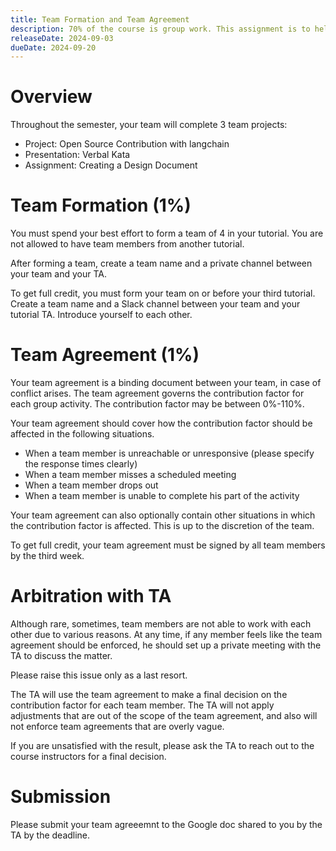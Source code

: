 ```yaml
---
title: Team Formation and Team Agreement
description: 70% of the course is group work. This assignment is to help you form your team and to help you establish a team agreement.
releaseDate: 2024-09-03
dueDate: 2024-09-20
---
```


# Overview

Throughout the semester, your team will complete 3 team projects:

- Project: Open Source Contribution with langchain
- Presentation: Verbal Kata
- Assignment: Creating a Design Document

# Team Formation (1%)

You must spend your best effort to form a team of 4 in your tutorial. You are not allowed to have team members from another tutorial.

After forming a team, create a team name and a private channel between your team and your TA.

To get full credit, you must form your team on or before your third tutorial. Create a team name and a Slack channel between your team and your tutorial TA. Introduce yourself to each other.

# Team Agreement (1%)

Your team agreement is a binding document between your team, in case of conflict arises. The team agreement governs the contribution factor for each group activity. The contribution factor may be between 0%-110%.

Your team agreement should cover how the contribution factor should be affected in the following situations.

- When a team member is unreachable or unresponsive (please specify the response times clearly)
- When a team member misses a scheduled meeting
- When a team member drops out
- When a team member is unable to complete his part of the activity

Your team agreement can also optionally contain other situations in which the contribution factor is affected. This is up to the discretion of the team.

To get full credit, your team agreement must be signed by all team members by the third week.

# Arbitration with TA

Although rare, sometimes, team members are not able to work with each other due to various reasons. At any time, if any member feels like the team agreement should be enforced, he should set up a private meeting with the TA to discuss the matter.

Please raise this issue only as a last resort.

The TA will use the team agreement to make a final decision on the contribution factor for each team member. The TA will not apply adjustments that are out of the scope of the team agreement, and also will not enforce team agreements that are overly vague.

If you are unsatisfied with the result, please ask the TA to reach out to the course instructors for a final decision.

# Submission

Please submit your team agreeemnt to the Google doc shared to you by the TA by the deadline.
